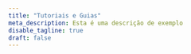 ```yaml
---
title: "Tutoriais e Guias"
meta_description: Esta é uma descrição de exemplo
disable_tagline: true
draft: false
---
```

